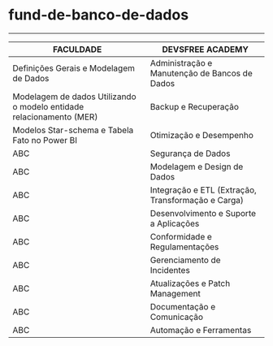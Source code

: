 
# fund-de-banco-de-dados

---
|FACULDADE|DEVSFREE ACADEMY|
|----------|----------------|
|Definições Gerais e Modelagem de Dados|Administração e Manutenção de Bancos de Dados|
|Modelagem de dados Utilizando o modelo entidade relacionamento (MER)|Backup e Recuperação|
|Modelos Star-schema e Tabela Fato no Power BI|Otimização e Desempenho|
|ABC|Segurança de Dados|
|ABC|Modelagem e Design de Dados|
|ABC|Integração e ETL (Extração, Transformação e Carga)|
|ABC|Desenvolvimento e Suporte a Aplicações|
|ABC|Conformidade e Regulamentações|
|ABC|Gerenciamento de Incidentes|
|ABC|Atualizações e Patch Management|
|ABC|Documentação e Comunicação|
|ABC|Automação e Ferramentas|
